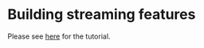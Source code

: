 # Building streaming features

Please see [here](https://github.com/feast-dev/streaming-tutorial) for the tutorial.
